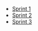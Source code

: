 - [Sprint 1](https://www.youtube.com/watch?v=1x6Tlcdi41I)
- [Sprint 2](https://youtu.be/d2OxIm9v59Y)
- [Sprint 3](https://youtu.be/L4W3AjLyZuY)
